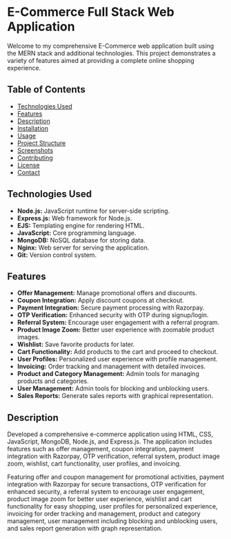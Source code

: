 # E-Commerce Full Stack Web Application

Welcome to my comprehensive E-Commerce web application built using the MERN stack and additional technologies. This project demonstrates a variety of features aimed at providing a complete online shopping experience.

## Table of Contents
- [Technologies Used](#technologies-used)
- [Features](#features)
- [Description](#description)
- [Installation](#installation)
- [Usage](#usage)
- [Project Structure](#project-structure)
- [Screenshots](#screenshots)
- [Contributing](#contributing)
- [License](#license)
- [Contact](#contact)

## Technologies Used
- **Node.js:** JavaScript runtime for server-side scripting.
- **Express.js:** Web framework for Node.js.
- **EJS:** Templating engine for rendering HTML.
- **JavaScript:** Core programming language.
- **MongoDB:** NoSQL database for storing data.
- **Nginx:** Web server for serving the application.
- **Git:** Version control system.

## Features
- **Offer Management:** Manage promotional offers and discounts.
- **Coupon Integration:** Apply discount coupons at checkout.
- **Payment Integration:** Secure payment processing with Razorpay.
- **OTP Verification:** Enhanced security with OTP during signup/login.
- **Referral System:** Encourage user engagement with a referral program.
- **Product Image Zoom:** Better user experience with zoomable product images.
- **Wishlist:** Save favorite products for later.
- **Cart Functionality:** Add products to the cart and proceed to checkout.
- **User Profiles:** Personalized user experience with profile management.
- **Invoicing:** Order tracking and management with detailed invoices.
- **Product and Category Management:** Admin tools for managing products and categories.
- **User Management:** Admin tools for blocking and unblocking users.
- **Sales Reports:** Generate sales reports with graphical representation.

## Description
Developed a comprehensive e-commerce application using HTML, CSS, JavaScript, MongoDB, Node.js, and Express.js. The application includes features such as offer management, coupon integration, payment integration with Razorpay, OTP verification, referral system, product image zoom, wishlist, cart functionality, user profiles, and invoicing. 

Featuring offer and coupon management for promotional activities, payment integration with Razorpay for secure transactions, OTP verification for enhanced security, a referral system to encourage user engagement, product image zoom for better user experience, wishlist and cart functionality for easy shopping, user profiles for personalized experience, invoicing for order tracking and management, product and category management, user management including blocking and unblocking users, and sales report generation with graph representation.
